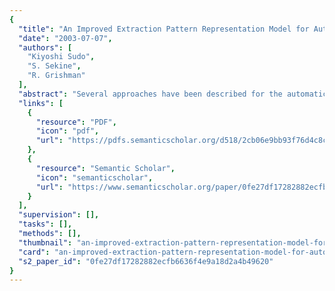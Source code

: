 ```yaml
---
{
  "title": "An Improved Extraction Pattern Representation Model for Automatic IE Pattern Acquisition",
  "date": "2003-07-07",
  "authors": [
    "Kiyoshi Sudo",
    "S. Sekine",
    "R. Grishman"
  ],
  "abstract": "Several approaches have been described for the automatic unsupervised acquisition of patterns for information extraction. Each approach is based on a particular model for the patterns to be acquired, such as a predicate-argument structure or a dependency chain. The effect of these alternative models has not been previously studied. In this paper, we compare the prior models and introduce a new model, the Subtree model, based on arbitrary subtrees of dependency trees. We describe a discovery procedure for this model and demonstrate experimentally an improvement in recall using Subtree patterns.",
  "links": [
    {
      "resource": "PDF",
      "icon": "pdf",
      "url": "https://pdfs.semanticscholar.org/d518/2cb06e9bb93f76d4c8cf0da9ca789c5e8a64.pdf"
    },
    {
      "resource": "Semantic Scholar",
      "icon": "semanticscholar",
      "url": "https://www.semanticscholar.org/paper/0fe27df17282882ecfb6636f4e9a18d2a4b49620"
    }
  ],
  "supervision": [],
  "tasks": [],
  "methods": [],
  "thumbnail": "an-improved-extraction-pattern-representation-model-for-automatic-ie-pattern-acquisition-thumb.jpg",
  "card": "an-improved-extraction-pattern-representation-model-for-automatic-ie-pattern-acquisition-card.jpg",
  "s2_paper_id": "0fe27df17282882ecfb6636f4e9a18d2a4b49620"
}
---
```


